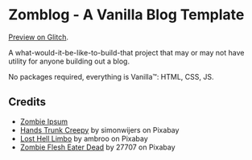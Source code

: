# Zomblog - A Vanilla Blog Template
[Preview on Glitch](https://zomblog.glitch.me/).

A what-would-it-be-like-to-build-that project that may or may not have utility for anyone building out a blog.

No packages required, everything is Vanilla™: HTML, CSS, JS.

## Credits
- [Zombie Ipsum](http://www.zombieipsum.com/)
- [Hands Trunk Creepy](https://pixabay.com/photos/hands-trunk-creepy-zombies-forest-984032/) by simonwijers on Pixabay
- [Lost Hell Limbo](https://pixabay.com/photos/lost-hell-limbo-night-dark-forest-474124/) by ambroo on Pixabay
- [Zombie Flesh Eater Dead](https://pixabay.com/photos/zombie-flesh-eater-dead-spooky-949915/) by 27707 on Pixabay
